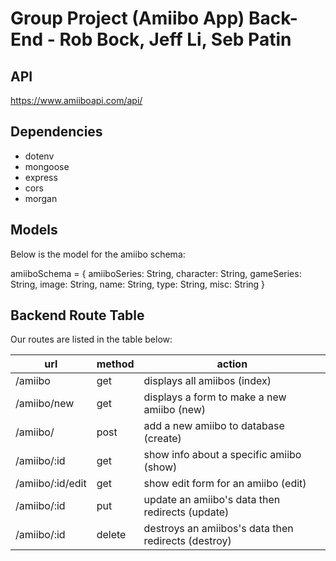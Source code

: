 # Group Project (Amiibo App) Back-End - Rob Bock, Jeff Li, Seb Patin


## API

https://www.amiiboapi.com/api/

## Dependencies

- dotenv
- mongoose
- express 
- cors
- morgan

## Models

Below is the model for the amiibo schema:

amiiboSchema = {
            amiiboSeries: String,
            character: String,
            gameSeries: String,
            image: String,
            name: String,
            type: String,
            misc: String
}

## Backend Route Table

Our routes are listed in the table below:

| url | method | action |
|-----|--------|--------|
| /amiibo | get | displays all amiibos (index)|
| /amiibo/new | get | displays a form to make a new amiibo (new)|
| /amiibo/ | post | add a new amiibo to database (create)|
| /amiibo/:id | get | show info about a specific amiibo (show)|
| /amiibo/:id/edit | get | show edit form for an amiibo (edit)|
| /amiibo/:id | put | update an amiibo's data then redirects (update)|
| /amiibo/:id | delete | destroys an amiibos's data then redirects (destroy)|
